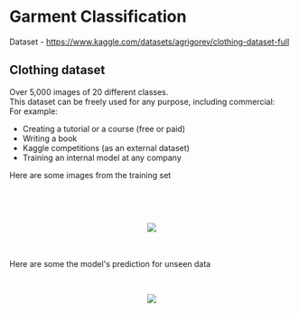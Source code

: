 # Garment Classification

Dataset - https://www.kaggle.com/datasets/agrigorev/clothing-dataset-full

## Clothing dataset

Over 5,000 images of 20 different classes.
</br>
This dataset can be freely used for any purpose, including commercial:
</br>
For example:

- Creating a tutorial or a course (free or paid)
- Writing a book
- Kaggle competitions (as an external dataset)
- Training an internal model at any company

<p> Here are some images from the training set</p>
</br>
<p align='center>
  <img src="./images/train.jpg">
</p>

<p> I used 11 classes from the dataset,  I have used MobileNetv2 model and transfer learning to train on the data set and achieved a validation accuracy of 80% </p>

</br>

<p>Here are some of the model's predictions on the validatation data</p>
</br>
<p align='center'>
  <img src="./images/validation_preds">
 </p>

</br>
<p>Here are some the model's prediction for unseen data</p>
</br>
<p align='center'>
  <img src="./images/test_preds">
 </p>




